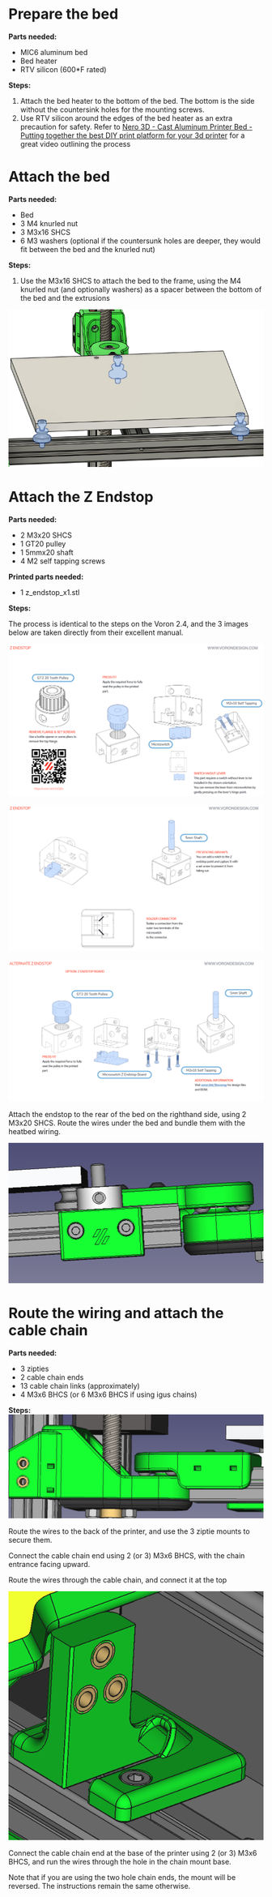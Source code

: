 # Prepare the bed


**Parts needed:**
* MIC6 aluminum bed
* Bed heater
* RTV silicon (600*F rated)


**Steps:**
1. Attach the bed heater to the bottom of the bed. The bottom is the side without the countersink holes for the mounting screws. 
2. Use RTV silicon around the edges of the bed heater as an extra precaution for safety. Refer to [Nero 3D - Cast Aluminum Printer Bed - Putting together the best DIY print platform for your 3d printer](https://www.youtube.com/watch?v=vZx4vfevwx4) for a great video outlining the process


# Attach the bed

**Parts needed:**
* Bed
* 3 M4 knurled nut
* 3 M3x16 SHCS
* 6 M3 washers (optional if the countersunk holes are deeper, they would fit between the bed and the knurled nut)

**Steps:**
1. Use the M3x16 SHCS to attach the bed to the frame, using the M4 knurled nut (and optionally washers) as a spacer between the bottom of the bed and the extrusions 

![](images/bed_attached.png)

# Attach the Z Endstop

**Parts needed:**
* 2 M3x20 SHCS
* 1 GT20 pulley
* 1 5mmx20 shaft
* 4 M2 self tapping screws

**Printed parts needed:**
* 1 z_endstop_x1.stl

**Steps:**

The process is identical to the steps on the Voron 2.4, and the 3 images below are taken directly from their excellent manual.

![](images/z_endstop_1.png)

![](images/z_endstop_2.png)

![](images/z_endstop_3.png)

Attach the endstop to the rear of the bed on the righthand side, using 2 M3x20 SHCS. Route the wires under the bed and bundle them with the heatbed wiring.

![](images/z_endstop_4.png)

# Route the wiring and attach the cable chain

**Parts needed:**
* 3 zipties
* 2 cable chain ends
* 13 cable chain links (approximately)
* 4 M3x6 BHCS (or 6 M3x6 BHCS if using igus chains)

**Steps:**
![](images/heatbed_zipties.png)

Route the wires to the back of the printer, and use the 3 ziptie mounts to secure them.

Connect the cable chain end using 2 (or 3) M3x6 BHCS, with the chain entrance facing upward.

Route the wires through the cable chain, and connect it at the top

![](images/cable_chain_bottom.png)

Connect the cable chain end at the base of the printer using 2 (or 3) M3x6 BHCS, and run the wires through the hole in the chain mount base.

Note that if you are using the two hole chain ends, the mount will be reversed. The instructions remain the same otherwise.
